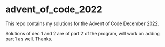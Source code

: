 # advent_of_code_2022
This repo contains my solutions for the Advent of Code December 2022.

Solutions of dec 1 and 2 are of part 2 of the program, will work on adding part 1 as well.
Thanks.
